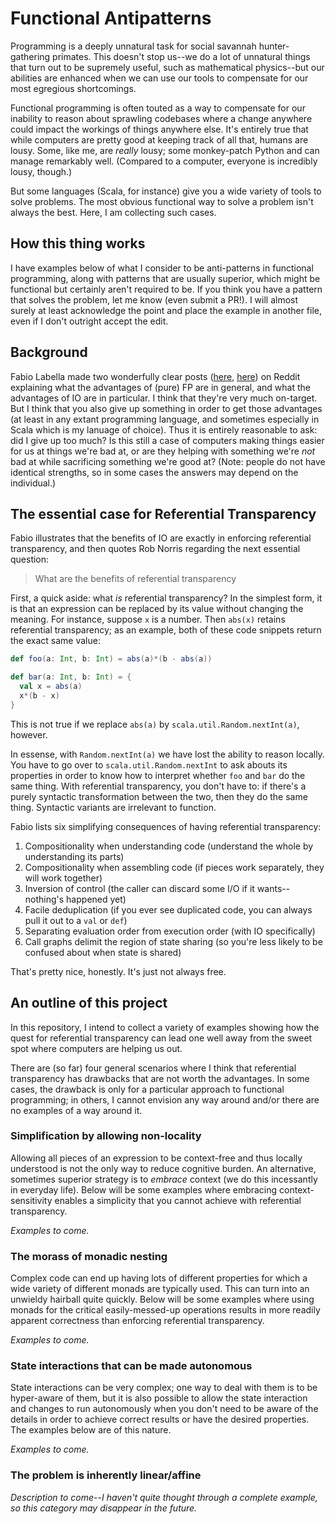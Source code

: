 # Functional Antipatterns

Programming is a deeply unnatural task for social savannah hunter-gathering primates.  This
doesn't stop us--we do a lot of unnatural things that turn out to be supremely useful, such
as mathematical physics--but our abilities are enhanced when we can use our tools to
compensate for our most egregious shortcomings.

Functional programming is often touted as a way to compensate for our inability to reason
about sprawling codebases where a change anywhere could impact the workings of things anywhere
else.  It's entirely true that while computers are pretty good at keeping track of all that,
humans are lousy.  Some, like me, are _really_ lousy; some monkey-patch Python and can manage
remarkably well.  (Compared to a computer, everyone is incredibly lousy, though.)

But some languages (Scala, for instance) give you a wide variety of tools to solve problems.
The most obvious functional way to solve a problem isn't always the best.  Here, I am
collecting such cases.

## How this thing works

I have examples below of what I consider to be anti-patterns in functional programming,
along with patterns that are usually superior, which might be functional but certainly
aren't required to be.  If you think you have a pattern that solves the problem, let
me know (even submit a PR!).  I will almost surely at least acknowledge the point and
place the example in another file, even if I don't outright accept the edit.

## Background

Fabio Labella made two wonderfully clear posts ([here](https://www.reddit.com/r/scala/comments/8ygjcq/can_someone_explain_to_me_the_benefits_of_io/e2jfp9b/),
[here](https://www.reddit.com/r/scala/comments/8ygjcq/can_someone_explain_to_me_the_benefits_of_io/e2jfrg8/))
on Reddit explaining what the advantages of (pure) FP are in general, and what the advantages
of IO are in particular.  I think that they're very much on-target.  But I think that you also
give up something in order to get those advantages (at least in any extant programming language,
and sometimes especially in Scala which is my lanuage of choice).  Thus it is entirely reasonable
to ask: did I give up too much?  Is this still a case of computers making things easier for us at things
we're bad at, or are they helping with something we're _not_ bad at while sacrificing
something we're good at?  (Note: people do not have identical strengths, so in some cases the
answers may depend on the individual.)

## The essential case for Referential Transparency

Fabio illustrates that the benefits of IO are exactly in enforcing referential
transparency, and then quotes Rob Norris regarding the next essential question:

> What are the benefits of referential transparency

First, a quick aside: what _is_ referential transparency?  In the simplest form,
it is that an expression can be replaced by its value without changing the meaning.
For instance, suppose `x` is a number.  Then `abs(x)` retains referential transparency;
as an example, both of these code snippets return the exact same value:

```scala
def foo(a: Int, b: Int) = abs(a)*(b - abs(a))

def bar(a: Int, b: Int) = {
  val x = abs(a)
  x*(b - x)
}
```

This is not true if we replace `abs(a)` by `scala.util.Random.nextInt(a)`, however.

In essense, with `Random.nextInt(a)` we have lost the ability to reason locally.
You have to go over to `scala.util.Random.nextInt` to ask abouts its properties in
order to know how to  interpret whether `foo` and `bar` do the same thing.  With referential
transparency, you don't have to: if there's a purely syntactic transformation between the two,
then they do the same thing.  Syntactic variants are irrelevant to function.

Fabio lists six simplifying consequences of having referential transparency:

1. Compositionality when understanding code (understand the whole by understanding its parts)
2. Compositionality when assembling code (if pieces work separately, they will work together)
3. Inversion of control (the caller can discard some I/O if it wants--nothing's happened yet)
4. Facile deduplication (if you ever see duplicated code, you can always pull it out to a `val` or `def`)
5. Separating evaluation order from execution order (with IO specifically)
6. Call graphs delimit the region of state sharing (so you're less likely to be confused about when state is shared)

That's pretty nice, honestly.  It's just not always free.

## An outline of this project

In this repository, I intend to collect a variety of examples showing how the quest for referential
transparency can lead one well away from the sweet spot where computers are helping us out.

There are (so far) four general scenarios where I think that referential transparency has drawbacks that are
not worth the advantages.  In some cases, the drawback is only for a particular approach to functional
programming; in others, I cannot envision any way around and/or there are no examples of a way around it.

### Simplification by allowing non-locality

Allowing all pieces of an expression to be context-free and thus locally understood is not
the only way to reduce cognitive burden.  An alternative, sometimes superior strategy
is to _embrace_ context (we do this incessantly in everyday life).  Below will be some
examples where embracing context-sensitivity enables a simplicity that you cannot achieve
with referential transparency.

_Examples to come._

### The morass of monadic nesting

Complex code can end up having lots of different properties for which a wide variety
of different monads are typically used.  This can turn into an unwieldy hairball quite
quickly.  Below will be some examples where using monads for the critical easily-messed-up
operations results in more readily apparent correctness than enforcing referential transparency.

_Examples to come._

### State interactions that can be made autonomous

State interactions can be very complex; one way to deal with them is to be hyper-aware of
them, but it is also possible to allow the state interaction and changes to run autonomously
when you don't need to be aware of the details in order to achieve correct results or have
the desired properties.  The examples below are of this nature.

_Examples to come._

### The problem is inherently linear/affine

_Description to come--I haven't quite thought through a complete example, so this category
may disappear in the future._
